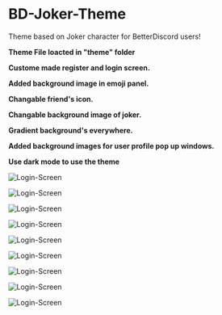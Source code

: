# BD-Joker-Theme
Theme based on Joker character for BetterDiscord users!

**Theme File loacted in "theme" folder**

**Custome made register and login screen.**


**Added background image in emoji panel.**


**Changable friend's icon.**


**Changable background image of joker.**


**Gradient background's everywhere.**


**Added background images for user profile pop up windows.**

**Use dark mode to use the theme**

![Login-Screen](/Joker-Theme-Images/server-chat.jpg)

![Login-Screen](/Joker-Theme-Images/friends-panel.jpg)

![Login-Screen](/Joker-Theme-Images/login.jpg)

![Login-Screen](/Joker-Theme-Images/register.jpg)

![Login-Screen](/Joker-Theme-Images/server-settings.jpg)

![Login-Screen](/Joker-Theme-Images/user-settings.jpg)

![Login-Screen](/Joker-Theme-Images/user-info.jpg)

![Login-Screen](/Joker-Theme-Images/user-pop-up-window.jpg)

![Login-Screen](/Joker-Theme-Images/emoji-background.jpg)
